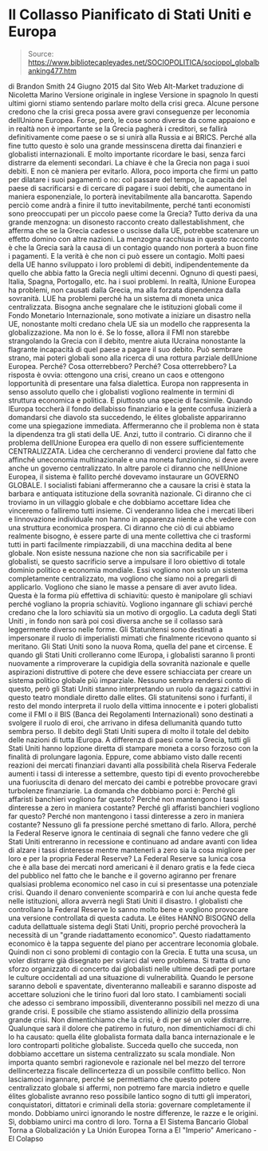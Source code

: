 # Il Collasso Pianificato di Stati Uniti e Europa

> Source: https://www.bibliotecapleyades.net/SOCIOPOLITICA/sociopol_globalbanking477.htm

di Brandon Smith
24 Giugno 2015
dal Sito Web Alt-Market
traduzione di Nicoletta Marino
Versione originale in inglese
Versione in spagnolo
In questi ultimi giorni stiamo sentendo parlare molto della crisi greca.
Alcune persone credono che la crisi greca possa avere gravi conseguenze per leconomia dellUnione Europea.
Forse, però, le cose sono diverse da come appaiono e in realtà non è importante se la Grecia pagherà i creditori, se fallirà definitivamente come paese o se si unirà alla Russia e ai BRICS.
Perché alla fine tutto questo è solo una grande messinscena diretta dai finanzieri e globalisti internazionali.
E molto importante ricordare le basi, senza farci distrarre da elementi secondari. La chiave è che la Grecia non paga i suoi debiti. E non cè maniera per evitarlo.
Allora, poco importa che firmi un patto per dilatare i suoi pagamenti o no:
col passare del tempo, la capacità del paese di sacrificarsi e di cercare di pagare i suoi debiti, che aumentano in maniera esponenziale, lo porterà inevitabilmente alla bancarotta.
Sapendo perciò come andrà a finire il tutto inevitabilmente, perché tanti economisti sono preoccupati per un piccolo paese come la Grecia?
Tutto deriva da una grande menzogna:
un disonesto racconto creato dallestablishment, che afferma che se la Grecia cadesse o uscisse dalla UE, potrebbe scatenare un effetto domino con altre nazioni.
La menzogna racchiusa in questo racconto è che la Grecia sarà la causa di un contagio quando non porterà a buon fine i pagamenti. E la verità è che non ci può essere un contagio.
Molti paesi della UE hanno sviluppato i loro problemi di debiti, indipendentemente da quello che abbia fatto la Grecia negli ultimi decenni. Ognuno di questi paesi, Italia, Spagna, Portogallo, etc. ha i suoi problemi.
In realtà, lUnione Europea ha problemi, non causati dalla Grecia, ma alla forzata dipendenza dalla sovranità. LUE ha problemi perché ha un sistema di moneta unica centralizzata.
Bisogna anche segnalare che le istituzioni globali come il Fondo Monetario Internazionale, sono motivate a iniziare un disastro nella UE, nonostante molti credano chela UE sia un modello che rappresenta la globalizzazione.
Ma non lo é.
Se lo fosse, allora il FMI non starebbe strangolando la Grecia con il debito, mentre aiuta lUcraina nonostante la flagrante incapacità di quel paese a pagare il suo debito.
Può sembrare strano, mai poteri globali sono alla ricerca di una rottura parziale dellUnione Europea.
Perché? Cosa otterrebbero?
Perché?
Cosa otterrebbero?
La risposta è ovvia:
ottengono una crisi, creano un caos e ottengono lopportunità di presentare una falsa dialettica.
Europa non rappresenta in senso assoluto quello che i globalisti vogliono realmente in termini di struttura economica e politica. E piuttosto una specie di facsimile.
Quando lEuropa toccherà il fondo dellabisso finanziario e la gente confusa inizierà a domandarsi che diavolo sta succedendo, le élites globaliste appariranno come una spiegazione immediata. Affermeranno che il problema non è stata la dipendenza tra gli stati della UE.
Anzi, tutto il contrario. Ci diranno che il problema dellUnione Europea era quello di non essere sufficientemente CENTRALIZZATA.
Lidea che cercheranno di venderci proviene dal fatto che affinché uneconomia multinazionale e una moneta funzionino, si deve avere anche un governo centralizzato.
In altre parole ci diranno che nellUnione Europea, il sistema è fallito perché dovevamo instaurare un GOVERNO GLOBALE.
I socialisti fabiani affermeranno che a causare la crisi è stata la barbara e antiquata istituzione della sovranità nazionale.
Ci diranno che ci troviamo in un villaggio globale e che dobbiamo accettare lidea che vinceremo o falliremo tutti insieme. Ci venderanno lidea che i mercati liberi e linnovazione individuale non hanno in apparenza niente a che vedere con una struttura economica prospera.
Ci diranno che ciò di cui abbiamo realmente bisogno, è essere parte di una mente collettiva che ci trasformi tutti in parti facilmente rimpiazzabili, di una macchina dedita al bene globale.
Non esiste nessuna nazione che non sia sacrificabile per i globalisti, se questo sacrificio serve a impulsare il loro obiettivo di totale dominio politico e economia mondiale.
Essi vogliono non solo un sistema completamente centralizzato, ma vogliono che siamo noi a pregarli di applicarlo. Vogliono che siano le masse a pensare di aver avuto lidea. Questa è la forma più effettiva di schiavitù: questo è manipolare gli schiavi perché vogliano la propria schiavitù.
Vogliono ingannare gli schiavi perché credano che la loro schiavitù sia un motivo di orgoglio.
La caduta degli Stati Uniti , in fondo non sarà poi così diversa anche se il collasso sarà leggermente diverso nelle forme.
Gli Statunitensi sono destinati a impersonare il ruolo di imperialisti mimati che finalmente ricevono quanto si meritano.
Gli Stati Uniti sono la nuova Roma, quella del pane et circense. E quando gli Stati Uniti crolleranno come lEuropa, i globalisti saranno lì pronti nuovamente a rimproverare la cupidigia della sovranità nazionale e quelle aspirazioni distruttive di potere che deve essere schiacciata per creare un sistema politico globale più imparziale.
Nessuno sembra rendersi conto di questo, però gli Stati Uniti stanno interpretando un ruolo da ragazzi cattivi in questo teatro mondiale diretto dalle elites.
Gli statunitensi sono i furfanti, il resto del mondo interpreta il ruolo della vittima innocente e i poteri globalisti come il FMI o il BIS (Banca dei Regolamenti Internazionali) sono destinati a svolgere il ruolo di eroi, che arrivano in difesa dellumanità quando tutto sembra perso.
Il debito degli Stati Uniti supera di molto il totale del debito delle nazioni di tutta lEuropa.
A differenza di paesi come la Grecia, tutti gli Stati Uniti hanno lopzione diretta di stampare moneta a corso forzoso con la finalità di prolungare lagonia.
Eppure, come abbiamo visto dalle recenti reazioni dei mercati finanziari davanti alla possibilità chela Riserva Federale aumenti i tassi di interesse a settembre, questo tipi di evento provocherebbe una fuoriuscita di denaro del mercato dei cambi e potrebbe provocare gravi turbolenze finanziarie.
La domanda che dobbiamo porci è:
Perché gli affaristi banchieri vogliono far questo? Perché non mantengono i tassi dinteresse a zero in maniera costante?
Perché gli affaristi banchieri vogliono far questo?
Perché non mantengono i tassi dinteresse a zero in maniera costante?
Nessuno gli fa pressione perché smettano di farlo.
Allora, perché la Federal Reserve ignora le centinaia di segnali che fanno vedere che gli Stati Uniti entreranno in recessione e continuano ad andare avanti con lidea di alzare i tassi dinteresse mentre mantenerli a zero sia la cosa migliore per loro e per la propria Federal Reserve?
La Federal Reserve sa lunica cosa che è alla base dei mercati nord americani è il denaro gratis e la fede cieca del pubblico nel fatto che le banche e il governo agiranno per frenare qualsiasi problema economico nel caso in cui si presentasse una potenziale crisi.
Quando il denaro conveniente scomparirà e con lui anche questa fede nelle istituzioni, allora avverrà negli Stati Uniti il disastro.
I globalisti che controllano la Federal Reserve lo sanno molto bene e vogliono provocare una versione controllata di questa caduta.
Le élites HANNO BISOGNO della caduta dellattuale sistema degli Stati Uniti, proprio perché provocherà la necessità di un "grande riadattamento economico". Questo riadattamento economico è la tappa seguente del piano per accentrare leconomia globale.
Quindi non ci sono problemi di contagio con la Grecia.
E tutta una scusa, un voler distrarre già disegnato per sviarci dal vero problema. Si tratta di uno sforzo organizzato di concerto dai globalisti nelle ultime decadi per portare le culture occidentali ad una situazione di vulnerabilità.
Quando le persone saranno deboli e spaventate, diventeranno malleabili e saranno disposte ad accettare soluzioni che le tirino fuori dal loro stato.
I cambiamenti sociali che adesso ci sembrano impossibili, diventeranno possibili nel mezzo di una grande crisi. E possibile che stiamo assistendo allinizio della prossima grande crisi.
Non dimentichiamo che la crisi, è di per sé un voler distrarre.
Qualunque sarà il dolore che patiremo in futuro, non dimentichiamoci di chi lo ha causato: quella élite globalista formata dalla banca internazionale e le loro controparti politiche globaliste.
Succeda quello che succeda, non dobbiamo accettare un sistema centralizzato su scala mondiale. Non importa quanto sembri ragionevole e razionale nel bel mezzo del terrore dellincertezza fiscale dellincertezza di un possibile conflitto bellico.
Non lasciamoci ingannare, perché se permettiamo che questo potere centralizzato globale si affermi, non potremo fare marcia indietro e quelle élites globaliste avranno reso possibile lantico sogno di tutti gli imperatori, conquistatori, dittatori e criminali della storia: governare completamente il mondo.
Dobbiamo unirci ignorando le nostre differenze, le razze e le origini.
Sì, dobbiamo unirci ma contro di loro.
Torna a El Sistema Bancario Global
Torna a Globalización y La Unión Europea
Torna a El "Imperio" Americano - El Colapso
